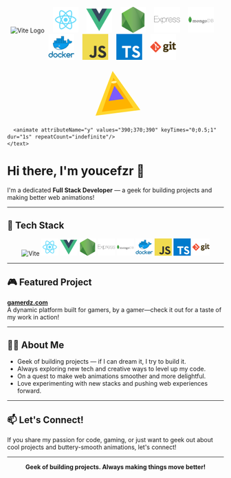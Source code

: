 <p align="center">
  <img src="https://vitejs.dev/logo.svg" alt="Vite Logo" width="70" style="margin-right:15px;">
  <img src="https://raw.githubusercontent.com/github/explore/main/topics/react/react.png" alt="React" width="60" style="margin-right:15px;">
  <img src="https://raw.githubusercontent.com/github/explore/main/topics/vue/vue.png" alt="Vue" width="60" style="margin-right:15px;">
  <img src="https://raw.githubusercontent.com/github/explore/main/topics/nodejs/nodejs.png" alt="Node.js" width="60" style="margin-right:15px;">
  <img src="https://raw.githubusercontent.com/github/explore/main/topics/express/express.png" alt="Express" width="60" style="margin-right:15px;">
  <img src="https://raw.githubusercontent.com/github/explore/main/topics/mongodb/mongodb.png" alt="MongoDB" width="60" style="margin-right:15px;">
  <img src="https://raw.githubusercontent.com/github/explore/main/topics/docker/docker.png" alt="Docker" width="60" style="margin-right:15px;">
  <img src="https://raw.githubusercontent.com/github/explore/main/topics/javascript/javascript.png" alt="JavaScript" width="60" style="margin-right:15px;">
  <img src="https://raw.githubusercontent.com/github/explore/main/topics/typescript/typescript.png" alt="TypeScript" width="60" style="margin-right:15px;">
  <img src="https://raw.githubusercontent.com/github/explore/main/topics/git/git.png" alt="Git" width="60" style="margin-right:15px;">
</p>

<p align="center">
  <svg width="120" height="120" viewBox="0 0 417 417" fill="none" xmlns="http://www.w3.org/2000/svg">
    <g>
      <animateTransform attributeName="transform"
        type="rotate"
        values="-10 208 208; 10 208 208; -10 208 208"
        keyTimes="0; 0.5; 1"
        dur="1s"
        repeatCount="indefinite"/>
      <g>
        <path d="M207.5 30L390 370H25L207.5 30Z" fill="#FFD62E"/>
        <path d="M207.5 85L335 345H80L207.5 85Z" fill="#FFB300"/>
        <path d="M207.5 150L270 265H145L207.5 150Z" fill="#7C5CFC"/>
        <ellipse cx="207.5" cy="120" rx="22" ry="10" fill="#FFF7B2" opacity="0.9"/>
      </g>
    </g>
    <text x="208" y="390" text-anchor="middle" font-size="28" fill="#7C5CFC" font-family="monospace" opacity="0.9">
      
      <animate attributeName="y" values="390;370;390" keyTimes="0;0.5;1" dur="1s" repeatCount="indefinite"/>
    </text>
  </svg>
</p>

# Hi there, I'm youcefzr 👋

I'm a dedicated **Full Stack Developer** — a geek for building projects and making better web animations!

---

## 🚀 Tech Stack

<div align="center">
  <img src="https://vitejs.dev/logo.svg" alt="Vite" width="40" title="Vite"/>
  <img src="https://raw.githubusercontent.com/github/explore/main/topics/react/react.png" alt="React" width="40" title="React"/>
  <img src="https://raw.githubusercontent.com/github/explore/main/topics/vue/vue.png" alt="Vue" width="40" title="Vue"/>
  <img src="https://raw.githubusercontent.com/github/explore/main/topics/nodejs/nodejs.png" alt="Node.js" width="40" title="Node.js"/>
  <img src="https://raw.githubusercontent.com/github/explore/main/topics/express/express.png" alt="Express" width="40" title="Express"/>
  <img src="https://raw.githubusercontent.com/github/explore/main/topics/mongodb/mongodb.png" alt="MongoDB" width="40" title="MongoDB"/>
  <img src="https://raw.githubusercontent.com/github/explore/main/topics/docker/docker.png" alt="Docker" width="40" title="Docker"/>
  <img src="https://raw.githubusercontent.com/github/explore/main/topics/javascript/javascript.png" alt="JavaScript" width="40" title="JavaScript"/>
  <img src="https://raw.githubusercontent.com/github/explore/main/topics/typescript/typescript.png" alt="TypeScript" width="40" title="TypeScript"/>
  <img src="https://raw.githubusercontent.com/github/explore/main/topics/git/git.png" alt="Git" width="40" title="Git"/>
</div>

---

## 🎮 Featured Project

[**gamerdz.com**](https://gamerdz.com)  
A dynamic platform built for gamers, by a gamer—check it out for a taste of my work in action!

---

## 🧑‍💻 About Me

- Geek of building projects — if I can dream it, I try to build it.
- Always exploring new tech and creative ways to level up my code.
- On a quest to make web animations smoother and more delightful.
- Love experimenting with new stacks and pushing web experiences forward.

---

## 📫 Let's Connect!

If you share my passion for code, gaming, or just want to geek out about cool projects and buttery-smooth animations, let's connect!

---

<p align="center">
  <b>Geek of building projects. Always making things move better!</b>
</p>
